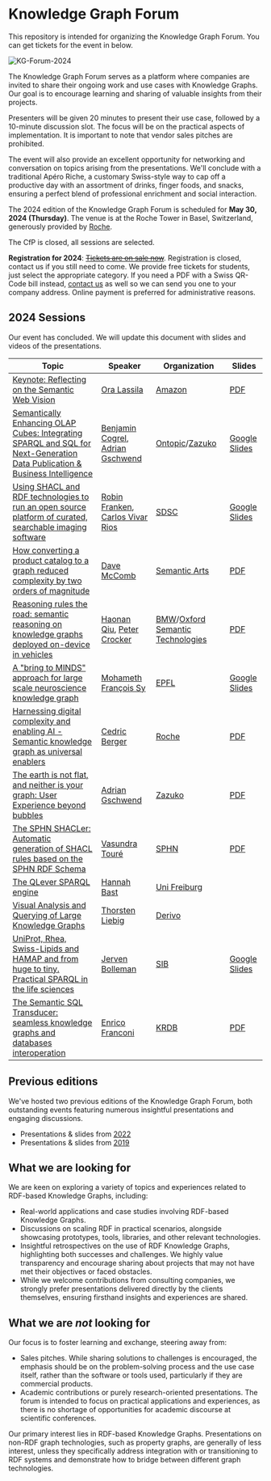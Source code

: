 # Knowledge Graph Forum

This repository is intended for organizing the Knowledge Graph Forum. You can get tickets for the event in below.

![KG-Forum-2024](https://github.com/zazuko/knowledge-graph-forum/assets/583021/92afb264-0aa9-4356-86e2-4c67806877c5)

The Knowledge Graph Forum serves as a platform where companies are invited to share their ongoing work and use cases with Knowledge Graphs. Our goal is to encourage learning and sharing of valuable insights from their projects.

Presenters will be given 20 minutes to present their use case, followed by a 10-minute discussion slot. The focus will be on the practical aspects of implementation. It is important to note that vendor sales pitches are prohibited.

The event will also provide an excellent opportunity for networking and conversation on topics arising from the presentations. We'll conclude with a traditional Apéro Riche, a customary Swiss-style way to cap off a productive day with an assortment of drinks, finger foods, and snacks, ensuring a perfect blend of professional enrichment and social interaction.

The 2024 edition of the Knowledge Graph Forum is scheduled for **May 30, 2024 (Thursday)**. The venue is at the Roche Tower in Basel, Switzerland, generously provided by [Roche](https://en.wikipedia.org/wiki/Roche).

The CfP is closed, all sessions are selected.

**Registration for 2024**: ~~[Tickets are on sale now](https://eventfrog.ch/en/p/science-and-technology/knowledge-graph-forum-2024-7183480931130241817.html)~~. Registration is closed, contact us if you still need to come. We provide free tickets for students, just select the appropriate category. If you need a PDF with a Swiss QR-Code bill instead, [contact us](mailto:info@zazuko.com?subject=KG-Forum%20Ticket) as well so we can send you one to your company address. Online payment is preferred for administrative reasons.

## 2024 Sessions

Our event has concluded. We will update this document with slides and videos of the presentations.

| Topic                                                        | Speaker                                                      | Organization                                                 | Slides                                                       |
| ------------------------------------------------------------ | ------------------------------------------------------------ | ------------------------------------------------------------ | ------------------------------------------------------------ |
| [Keynote: Reflecting on the Semantic Web Vision](https://github.com/zazuko/knowledge-graph-forum/issues/33) | [Ora Lassila](https://lassila.org/)                          | [Amazon](https://www.amazon.com/)                            | [PDF](2024/01%20-%20Ora%20Lassila%20-%20Keynote%20-%20Reflecting%20Semantic%20Web.pdf) |
| [Semantically Enhancing OLAP Cubes: Integrating SPARQL and SQL for Next-Generation Data Publication & Business Intelligence](https://github.com/zazuko/knowledge-graph-forum/issues/27) | [Benjamin Cogrel](https://www.linkedin.com/in/bcogrel/), [Adrian Gschwend](https://www.linkedin.com/in/adriangschwend/) | [Ontopic](https://ontopic.ai/)/[Zazuko](https://zazuko.com/) | [Google Slides](https://docs.google.com/presentation/d/1s7tJ6FlnQJ5b_o3ch9YOWA11Hm2s6CcNhk1jVx0q2PE/edit#slide=id.p) |
| [Using SHACL and RDF technologies to run an open source platform of curated, searchable imaging software](https://github.com/zazuko/knowledge-graph-forum/issues/24) | [Robin Franken](https://www.linkedin.com/in/robin-franken-a71b2b183/), [Carlos Vivar Rios](https://www.linkedin.com/in/carlos-vivar-rios-750a2473/) | [SDSC](https://www.datascience.ch/)                          | [Google Slides](https://docs.google.com/presentation/d/1yz3mOoyMT8J66EOO7L7C_wa2fVrr8veW/edit#slide=id.p1) |
| [How converting a product catalog to a graph reduced complexity by two orders of magnitude](https://github.com/zazuko/knowledge-graph-forum/issues/31) | [Dave McComb](https://www.linkedin.com/in/davemccomb/)       | [Semantic Arts](https://www.semanticarts.com)                | [PDF](2024/04%20-%20Dave%20McComb%20-%20Product%20Catalog.pdf) |
| [Reasoning rules the road: semantic reasoning on knowledge graphs deployed on-device in vehicles](https://github.com/zazuko/knowledge-graph-forum/issues/29) | [Haonan Qiu](https://www.linkedin.com/in/haonan-qiu-b29648a1/), [Peter Crocker](https://www.linkedin.com/in/peter-crocker/) | [BMW](https://www.bmw.com)/[Oxford Semantic Technologies](https://www.oxfordsemantic.tech) | [PDF](2024/05%20-%20Haonan%20Qui%20Peter%20Crocker%20-%20Reasoning%20Rules%20the%20Road.pdf) |
| [A "bring to MINDS" approach for large scale neuroscience knowledge graph](https://github.com/zazuko/knowledge-graph-forum/issues/26) | [Mohameth François Sy](https://www.linkedin.com/in/mofsy/)   | [EPFL](https://bluebrainnexus.io/)                           | [Google Slides](https://docs.google.com/presentation/d/11oD-iDSEKzeb6KA54PGaG5bW8XIMnVwydgGMV1kFDLA/edit#slide=id.g1c26be45057_0_163) |
| [Harnessing digital complexity and enabling AI - Semantic knowledge graph as universal enablers](https://github.com/zazuko/knowledge-graph-forum/issues/28) | [Cedric Berger](https://www.linkedin.com/in/cedricberg/)     | [Roche](https://www.roche.com/)                              | [PDF](2024/07%20-%20Cedric%20Berger%20-%20Harnessing%20Digital%20Complexity%20and%20Enabling%20AI.pdf) |
| [The earth is not flat, and neither is your graph: User Experience beyond bubbles](https://github.com/zazuko/knowledge-graph-forum/issues/34) | [Adrian Gschwend](https://www.linkedin.com/in/adriangschwend/) | [Zazuko](https://zazuko.com/)                                | [PDF](2024/08%20-%20Adrian%20Gschwend%20-%20Beyond%20Bubbles.pdf) |
| [The SPHN SHACLer: Automatic generation of SHACL rules based on the SPHN RDF Schema](https://github.com/zazuko/knowledge-graph-forum/issues/30) | [Vasundra Touré](https://www.linkedin.com/in/vasundra-tour%C3%A9-912b91a4/) | [SPHN](https://sphn.ch/)                                     | [PDF](2024/09%20-%20Vasundra%20Touré%20-%20SPIN%20SHACLer.pdf) |
| [The QLever SPARQL engine](https://github.com/zazuko/knowledge-graph-forum/issues/35) | [Hannah Bast](https://ad.informatik.uni-freiburg.de/staff/bast) | [Uni Freiburg](https://uni-freiburg.de/)                     |                                                              |
| [Visual Analysis and Querying of Large Knowledge Graphs](https://github.com/zazuko/knowledge-graph-forum/issues/23) | [Thorsten Liebig](https://www.linkedin.com/in/tliebig/)      | [Derivo](https://www.derivo.de)                              |                                                              |
| [UniProt, Rhea, Swiss-Lipids and HAMAP and from huge to tiny. Practical SPARQL in the life sciences](https://github.com/zazuko/knowledge-graph-forum/issues/22) | [Jerven Bolleman](https://www.linkedin.com/in/jervenbolleman/) | [SIB](https://www.sib.swiss/)                                | [Google Slides](https://docs.google.com/presentation/d/1f2Yt_DXucVoVKV-9KHCmqHgYKK5XDfHvaLcaJN0QoTY/edit#slide=id.g2a034f85b71_0_0) |
| [The Semantic SQL Transducer: seamless knowledge graphs and databases interoperation](https://github.com/zazuko/knowledge-graph-forum/issues/32) | [Enrico Franconi](https://www.unibz.it/de/faculties/engineering/academic-staff/person/943-enrico-franconi) | [KRDB](https://www.inf.unibz.it/krdb/)                       | [PDF](2024/12%20-%20Enrico%20Franconi%20-%20SQL%20Transducer.pdf) |

## Previous editions

We've hosted two previous editions of the Knowledge Graph Forum, both outstanding events featuring numerous insightful presentations and engaging discussions.

* Presentations & slides from [2022](2022/README.md)
* Presentations & slides from [2019](2019/README.md)

## What we are looking for

We are keen on exploring a variety of topics and experiences related to RDF-based Knowledge Graphs, including:

* Real-world applications and case studies involving RDF-based Knowledge Graphs.
* Discussions on scaling RDF in practical scenarios, alongside showcasing prototypes, tools, libraries, and other relevant technologies.
* Insightful retrospectives on the use of RDF Knowledge Graphs, highlighting both successes and challenges. We highly value transparency and encourage sharing about projects that may not have met their objectives or faced obstacles.
* While we welcome contributions from consulting companies, we strongly prefer presentations delivered directly by the clients themselves, ensuring firsthand insights and experiences are shared.

## What we are *not* looking for

Our focus is to foster learning and exchange, steering away from:

* Sales pitches. While sharing solutions to challenges is encouraged, the emphasis should be on the problem-solving process and the use case itself, rather than the software or tools used, particularly if they are commercial products.
* Academic contributions or purely research-oriented presentations. The forum is intended to focus on practical applications and experiences, as there is no shortage of opportunities for academic discourse at scientific conferences.

Our primary interest lies in RDF-based Knowledge Graphs. Presentations on non-RDF graph technologies, such as property graphs, are generally of less interest, unless they specifically address integration with or transitioning to RDF systems and demonstrate how to bridge between different graph technologies.
